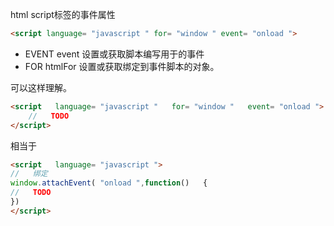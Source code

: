 html script标签的事件属性

``` html
<script language= "javascript " for= "window " event= "onload ">
```

- EVENT   event   设置或获取脚本编写用于的事件  
- FOR   htmlFor   设置或获取绑定到事件脚本的对象。

可以这样理解。

``` html
<script   language= "javascript "   for= "window "   event= "onload ">
	//   TODO
</script>
```

相当于

``` html
<script   language= "javascript ">
//   绑定
window.attachEvent( "onload ",function()   {
//   TODO
})
</script>
```

